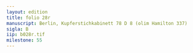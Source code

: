 ```yaml
---
layout: edition
title: folio 28r
manuscript: Berlin, Kupferstichkabinett 78 D 8 (olim Hamilton 337)
sigla: B
iip: b028r.tif
milestone: 55
---
```

